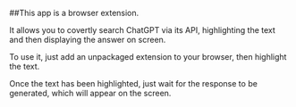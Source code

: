 ##This app is a browser extension. 

It allows you to covertly search ChatGPT via its API, highlighting the text and then displaying the answer on screen. 

To use it, just add an unpackaged extension to your browser, then highlight the text. 

Once the text has been highlighted, just wait for the response to be generated, which will appear on the screen.
